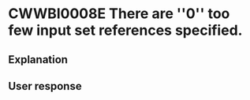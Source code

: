 # CWWBI0008E There are ''0'' too few input set references specified.

## Explanation

## User response